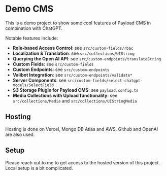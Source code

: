# Demo CMS

This is a demo project to show some cool features of Payload CMS in combination with ChatGPT.

Notable features include:

- **Role-based Access Control**: see `src/custom-fields/rbac`
- **Localization & Translation**: see `src/collections/UIString`
- **Querying the Open AI API**: see `src/custom-endpoints/translateString`
- **Custom Fields**: see `src/custom-fields`
- **Custom Endpoints**: see `src/custom-endpoints`
- **Valibot Integration**: see `src/custom-endpoints/validate*`
- **Server Components**: see `src/custom-fields/select-chatgpt-models/SelectField`
- **S3 Storage Plugin for Payload CMS**: see `payload.config.ts`
- **Media Collections with Upload functionality**: see `src/collections/Media` and `src/collections/UIStringMedia`

## Hosting

Hosting is done on Vercel, Mongo DB Atlas and AWS. Github and OpenAI are also used.

## Setup

Please reach out to me to get access to the hosted version of this project. Local setup is a bit complicated.
